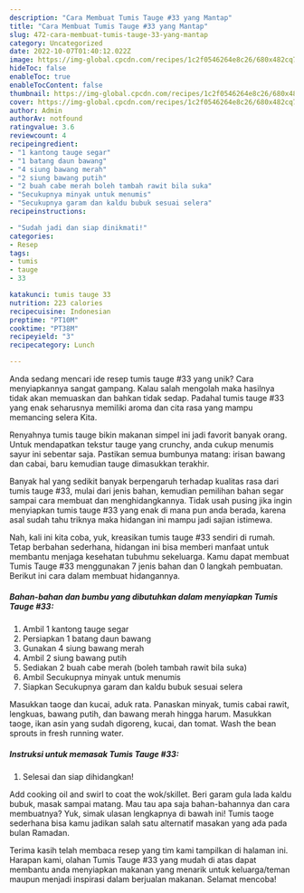 ```yaml
---
description: "Cara Membuat Tumis Tauge #33 yang Mantap"
title: "Cara Membuat Tumis Tauge #33 yang Mantap"
slug: 472-cara-membuat-tumis-tauge-33-yang-mantap
category: Uncategorized
date: 2022-10-07T01:40:12.022Z
image: https://img-global.cpcdn.com/recipes/1c2f0546264e8c26/680x482cq70/tumis-tauge-33-foto-resep-utama.jpg
hideToc: false
enableToc: true
enableTocContent: false
thumbnail: https://img-global.cpcdn.com/recipes/1c2f0546264e8c26/680x482cq70/tumis-tauge-33-foto-resep-utama.jpg
cover: https://img-global.cpcdn.com/recipes/1c2f0546264e8c26/680x482cq70/tumis-tauge-33-foto-resep-utama.jpg
author: Admin
authorAv: notfound
ratingvalue: 3.6
reviewcount: 4
recipeingredient:
- "1 kantong tauge segar"
- "1 batang daun bawang"
- "4 siung bawang merah"
- "2 siung bawang putih"
- "2 buah cabe merah boleh tambah rawit bila suka"
- "Secukupnya minyak untuk menumis"
- "Secukupnya garam dan kaldu bubuk sesuai selera"
recipeinstructions:

- "Sudah jadi dan siap dinikmati!"
categories:
- Resep
tags:
- tumis
- tauge
- 33

katakunci: tumis tauge 33 
nutrition: 223 calories
recipecuisine: Indonesian
preptime: "PT10M"
cooktime: "PT38M"
recipeyield: "3"
recipecategory: Lunch

---
```





Anda sedang mencari ide resep tumis tauge #33 yang unik? Cara menyiapkannya sangat gampang. Kalau salah mengolah maka hasilnya tidak akan memuaskan dan bahkan tidak sedap. Padahal tumis tauge #33 yang enak seharusnya memiliki aroma dan cita rasa yang mampu memancing selera Kita.





Renyahnya tumis tauge bikin makanan simpel ini jadi favorit banyak orang. Untuk mendapatkan tekstur tauge yang crunchy, anda cukup menumis sayur ini sebentar saja. Pastikan semua bumbunya matang: irisan bawang dan cabai, baru kemudian tauge dimasukkan terakhir.

Banyak hal yang sedikit banyak berpengaruh terhadap kualitas rasa dari tumis tauge #33, mulai dari jenis bahan, kemudian pemilihan bahan segar sampai cara membuat dan menghidangkannya. Tidak usah pusing jika ingin menyiapkan tumis tauge #33 yang enak di mana pun anda berada, karena asal sudah tahu triknya maka hidangan ini mampu jadi sajian istimewa.






Nah, kali ini kita coba, yuk, kreasikan tumis tauge #33 sendiri di rumah. Tetap berbahan sederhana, hidangan ini bisa memberi manfaat untuk membantu menjaga kesehatan tubuhmu sekeluarga. Kamu dapat membuat Tumis Tauge #33 menggunakan 7 jenis bahan dan 0 langkah pembuatan. Berikut ini cara dalam membuat hidangannya.

<!--inarticleads1-->

##### Bahan-bahan dan bumbu yang dibutuhkan dalam menyiapkan Tumis Tauge #33:

1. Ambil 1 kantong tauge segar
1. Persiapkan 1 batang daun bawang
1. Gunakan 4 siung bawang merah
1. Ambil 2 siung bawang putih
1. Sediakan 2 buah cabe merah (boleh tambah rawit bila suka)
1. Ambil Secukupnya minyak untuk menumis
1. Siapkan Secukupnya garam dan kaldu bubuk sesuai selera


Masukkan taoge dan kucai, aduk rata. Panaskan minyak, tumis cabai rawit, lengkuas, bawang putih, dan bawang merah hingga harum. Masukkan taoge, ikan asin yang sudah digoreng, kucai, dan tomat. Wash the bean sprouts in fresh running water. 

<!--inarticleads2-->

##### Instruksi untuk memasak Tumis Tauge #33:


1. Selesai dan siap dihidangkan!

Add cooking oil and swirl to coat the wok/skillet. Beri garam gula lada kaldu bubuk, masak sampai matang. Mau tau apa saja bahan-bahannya dan cara membuatnya? Yuk, simak ulasan lengkapnya di bawah ini! Tumis taoge sederhana bisa kamu jadikan salah satu alternatif masakan yang ada pada bulan Ramadan. 

Terima kasih telah membaca resep yang tim kami tampilkan di halaman ini. Harapan kami, olahan Tumis Tauge #33 yang mudah di atas dapat membantu anda menyiapkan makanan yang menarik untuk keluarga/teman maupun menjadi inspirasi dalam berjualan makanan. Selamat mencoba!
